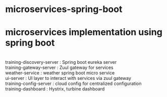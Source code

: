 # microservices-spring-boot
<h1>microservices implementation using spring boot</h1></br>
training-discovery-server : Spring boot eureka server</br>
training-gateway-server : Zuul gateway for services</br>
weather-service : weather spring boot micro service</br>
ui-server : UI layer to interact with services via zuul gateway</br>
training-config-server : cloud config for centralized configuration</br>
training-dashboard : Hystrix, turbine dashboard
